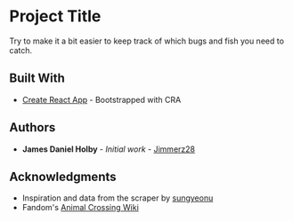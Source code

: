# Project Title

Try to make it a bit easier to keep track of which bugs and fish you need to catch.

## Built With

* [Create React App](https://reactjs.org/docs/create-a-new-react-app.html#create-react-app) - Bootstrapped with CRA

## Authors

* **James Daniel Holby** - *Initial work* - [Jimmerz28](https://github.com/Jimmerz28)

## Acknowledgments

* Inspiration and data from the scraper by [sungyeonu](https://github.com/sungyeonu/animal-crossing-scraper)
* Fandom's [Animal Crossing Wiki](https://animalcrossing.fandom.com/wiki/Animal_Crossing_Wiki)
